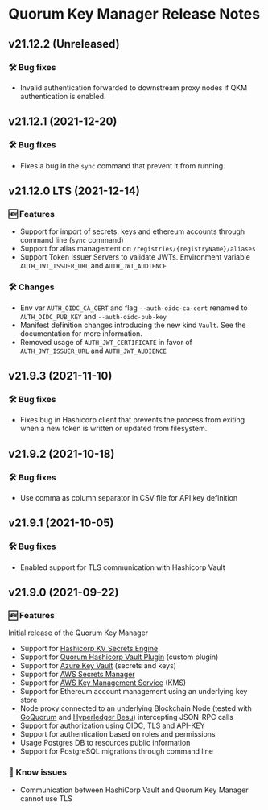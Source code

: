 # Quorum Key Manager Release Notes

## v21.12.2 (Unreleased)
### 🛠 Bug fixes
* Invalid authentication forwarded to downstream proxy nodes if QKM authentication is enabled.

## v21.12.1 (2021-12-20)
### 🛠 Bug fixes
* Fixes a bug in the `sync` command that prevent it from running.

## v21.12.0 LTS (2021-12-14)
### 🆕 Features
* Support for import of secrets, keys and ethereum accounts through command line (`sync` command)
* Support for alias management on `/registries/{registryName}/aliases`
* Support Token Issuer Servers to validate JWTs. Environment variable `AUTH_JWT_ISSUER_URL` and `AUTH_JWT_AUDIENCE`

### 🛠 Changes
* Env var `AUTH_OIDC_CA_CERT` and flag `--auth-oidc-ca-cert` renamed to `AUTH_OIDC_PUB_KEY` and `--auth-oidc-pub-key`
* Manifest definition changes introducing the new kind `Vault`. See the documentation for more information.
* Removed usage of `AUTH_JWT_CERTIFICATE` in favor of `AUTH_JWT_ISSUER_URL` and `AUTH_JWT_AUDIENCE`

## v21.9.3 (2021-11-10)
### 🛠 Bug fixes
* Fixes bug in Hashicorp client that prevents the process from exiting when a new token is written or updated from filesystem.

## v21.9.2 (2021-10-18)
### 🛠 Bug fixes
* Use comma as column separator in CSV file for API key definition

## v21.9.1 (2021-10-05)
### 🛠 Bug fixes
* Enabled support for TLS communication with Hashicorp Vault

## v21.9.0 (2021-09-22)
### 🆕 Features
Initial release of the Quorum Key Manager

* Support for [Hashicorp KV Secrets Engine](https://www.vaultproject.io/docs/secrets/kv/kv-v2)
* Support for [Quorum Hashicorp Vault Plugin](https://github.com/ConsenSys/quorum-hashicorp-vault-plugin) (custom plugin)
* Support for [Azure Key Vault](https://azure.microsoft.com/en-us/services/key-vault/) (secrets and keys)
* Support for [AWS Secrets Manager](https://aws.amazon.com/secrets-manager/)
* Support for [AWS Key Management Service](https://aws.amazon.com/kms/) (KMS)
* Support for Ethereum account management using an underlying key store 
* Node proxy connected to an underlying Blockchain Node (tested with [GoQuorum](https://docs.goquorum.consensys.net/en/stable/) and [Hyperledger Besu](https://www.hyperledger.org/use/besu)) intercepting JSON-RPC calls
* Support for authorization using OIDC, TLS and API-KEY
* Support for authentication based on roles and permissions
* Usage Postgres DB to resources public information
* Support for PostgreSQL migrations through command line

### 🐛 Know issues
* Communication between HashiCorp Vault and Quorum Key Manager cannot use TLS
